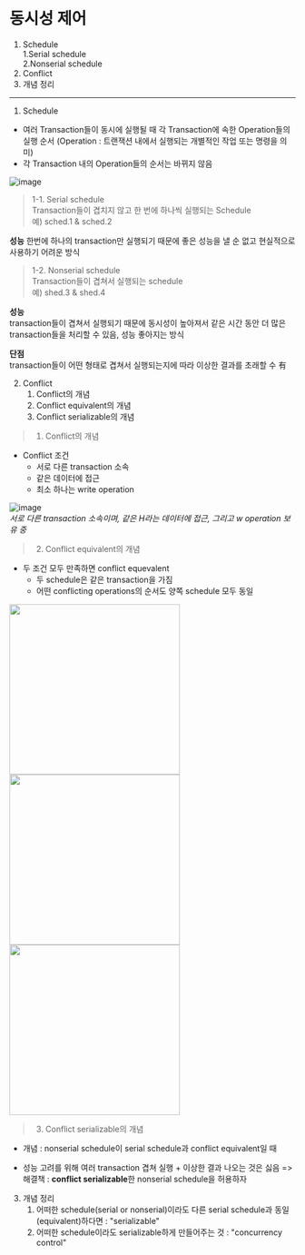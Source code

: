 # 동시성 제어
1. Schedule  
        1.Serial schedule  
        2.Nonserial schedule
2. Conflict
3. 개념 정리
***

1. Schedule
- 여러 Transaction들이 동시에 실행될 때 각 Transaction에 속한 Operation들의 실행 순서 (Operation : 트랜잭션 내에서 실행되는 개별적인 작업 또는 명령을 의미)
- 각 Transaction 내의 Operation들의 순서는 바뀌지 않음

![image](https://github.com/mithzinf/DB-Study/assets/124668883/1ac6f334-5c57-46e7-afa0-632f9bf1df6e)  

> 1-1. Serial schedule  
> Transaction들이 겹치지 않고 한 번에 하나씩 실행되는 Schedule  
예) sched.1 & sched.2

**성능** 
한번에 하나의 transaction만 실행되기 때문에 좋은 성능을 낼 순 없고 현실적으로 사용하기 어려운 방식



> 1-2. Nonserial schedule  
> Transaction들이 겹쳐서 실행되는 schedule  
예) shed.3 & shed.4  

**성능**  
transaction들이 겹쳐서 실행되기 때문에 동시성이 높아져서 같은 시간 동안 더 많은 transaction들을 처리할 수 있음, 성능 좋아지는 방식  

**단점**   
transaction들이 어떤 형태로 겹쳐서 실행되는지에 따라 이상한 결과를 초래할 수 有  



2. Conflict    
    1. Conflict의 개념
    2. Conflict equivalent의 개념
    3. Conflict serializable의 개념

> 1. Conflict의 개념
 
 - Conflict 조건 
    - 서로 다른 transaction 소속
    - 같은 데이터에 접근
    - 최소 하나는 write operation
 
  ![image](https://github.com/mithzinf/DB-Study/assets/124668883/2e2e1ab4-5250-47f1-9549-458b5af9a0c1)  
  *서로 다른 transaction 소속이며, 같은 H라는 데이터에 접근, 그리고 w operation 보유 중*  
  
  
  > 2. Conflict equivalent의 개념

- 두 조건 모두 만족하면 conflict equevalent
    - 두 schedule은 같은 transaction을 가짐
    - 어떤 conflicting operations의 순서도 양쪽 schedule 모두 동일


<img src="https://github.com/mithzinf/DB-Study/assets/124668883/d0a60eef-80a9-48c1-a520-07c27b281912" width="300" />
<img src="https://github.com/mithzinf/DB-Study/assets/124668883/186a02ee-f845-4c7b-b183-c3ff0ee43432" width="300" /> 
<img src="https://github.com/mithzinf/DB-Study/assets/124668883/6d84707e-414a-4d0b-928f-58ab043f63c0" width="300" />        


> 3. Conflict serializable의 개념

- 개념 : nonserial schedule이 serial schedule과 conflict equivalent일 때

- 성능 고려를 위해 여러 transaction 겹쳐 실행 + 이상한 결과 나오는 것은 싫음 => 해결책 : **conflict serializable**한 nonserial schedule을 허용하자


3. 개념 정리   
    1. 어떠한 schedule(serial or nonserial)이라도 다른 serial schedule과 동일(equivalent)하다면 : "serializable"
    2. 어떠한 schedule이라도 serializable하게 만들어주는 것 : "concurrency control"


  




  
